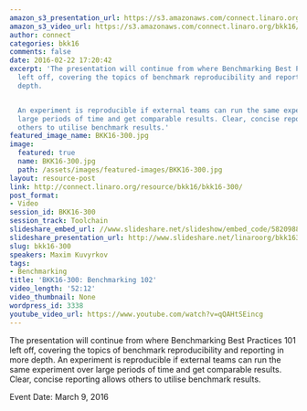 ```yaml
---
amazon_s3_presentation_url: https://s3.amazonaws.com/connect.linaro.org/bkk16/Presentations/Wednesday/BKK16-300.pdf
amazon_s3_video_url: https://s3.amazonaws.com/connect.linaro.org/bkk16/Videos/Wednesday/BKK16-300%20Benchmarking%20102.mp4
author: connect
categories: bkk16
comments: false
date: 2016-02-22 17:20:42
excerpt: 'The presentation will continue from where Benchmarking Best Practices 101
  left off, covering the topics of benchmark reproducibility and reporting in more
  depth.


  An experiment is reproducible if external teams can run the same experiment over
  large periods of time and get comparable results. Clear, concise reporting allows
  others to utilise benchmark results.'
featured_image_name: BKK16-300.jpg
image:
  featured: true
  name: BKK16-300.jpg
  path: /assets/images/featured-images/BKK16-300.jpg
layout: resource-post
link: http://connect.linaro.org/resource/bkk16/bkk16-300/
post_format:
- Video
session_id: BKK16-300
session_track: Toolchain
slideshare_embed_url: //www.slideshare.net/slideshow/embed_code/58209887
slideshare_presentation_url: http://www.slideshare.net/linaroorg/bkk16300-benchmarking-102
slug: bkk16-300
speakers: Maxim Kuvyrkov
tags:
- Benchmarking
title: 'BKK16-300: Benchmarking 102'
video_length: '52:12'
video_thumbnail: None
wordpress_id: 3338
youtube_video_url: https://www.youtube.com/watch?v=qQAHtSEincg
---
```


The presentation will continue from where Benchmarking Best Practices 101 left off, covering the topics of benchmark reproducibility and reporting in more depth.  An experiment is reproducible if external teams can run the same experiment over large periods of time and get comparable results. Clear, concise reporting allows others to utilise benchmark results.

Event Date: March 9, 2016
